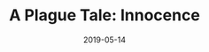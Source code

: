 ---
layout: album
date: 2019-05-14
title: "A Plague Tale: Innocence"
developer: Asobo Studio
card-image: 0
card-offset: 0
banner-image: 0
banner-offset: 0
---